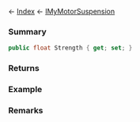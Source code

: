 ← [Index](Api-Index) ← [IMyMotorSuspension](Sandbox.ModAPI.Ingame.IMyMotorSuspension)

### Summary

```csharp
public float Strength { get; set; }
```

### Returns

### Example

### Remarks

